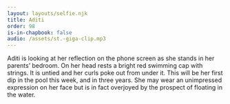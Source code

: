 ```yaml
---
layout: layouts/selfie.njk
title: Aditi
order: 98
is-in-chapbook: false
audio: /assets/st.-giga-clip.mp3
---
```


Aditi is looking at her reflection on the phone screen as she stands in her parents’ bedroom. On her head rests a bright red swimming cap with strings. It is untied and her curls poke out from under it. This will be her first dip in the pool this week, and in three years. She may wear an unimpressed expression on her face but is in fact overjoyed by the prospect of floating in the water.
